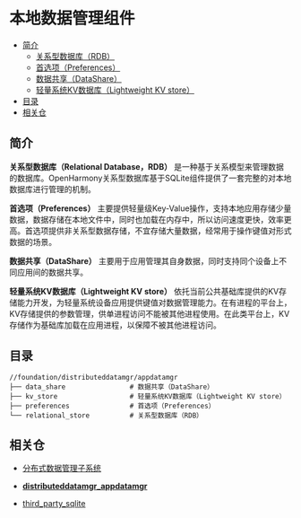 # 本地数据管理组件<a name="ZH-CN_TOPIC_0000001124534865"></a>

-   [简介](#section11660541593)
    -   [关系型数据库（RDB）](relational_store/README_zh.md)
    -   [首选项（Preferences）](preferences/README_zh.md)
    -   [数据共享（DataShare）](data_share/README_zh.md)
    -   [轻量系统KV数据库（Lightweight KV store）](kv_store/README_zh.md)
-   [目录](#section161941989596)
-   [相关仓](#section1371113476307)

## 简介<a name="section11660541593"></a>

**关系型数据库（Relational Database，RDB）** 是一种基于关系模型来管理数据的数据库。OpenHarmony关系型数据库基于SQLite组件提供了一套完整的对本地数据库进行管理的机制。

**首选项（Preferences）** 主要提供轻量级Key-Value操作，支持本地应用存储少量数据，数据存储在本地文件中，同时也加载在内存中，所以访问速度更快，效率更高。首选项提供非关系型数据存储，不宜存储大量数据，经常用于操作键值对形式数据的场景。

**数据共享（DataShare）** 主要用于应用管理其自身数据，同时支持同个设备上不同应用间的数据共享。

**轻量系统KV数据库（Lightweight KV store）** 依托当前公共基础库提供的KV存储能力开发，为轻量系统设备应用提供键值对数据管理能力。在有进程的平台上，KV存储提供的参数管理，供单进程访问不能被其他进程使用。在此类平台上，KV存储作为基础库加载在应用进程，以保障不被其他进程访问。

## 目录<a name="section161941989596"></a>

```
//foundation/distributeddatamgr/appdatamgr
├── data_share                # 数据共享（DataShare）
├── kv_store                  # 轻量系统KV数据库（Lightweight KV store）
├── preferences               # 首选项（Preferences）
└── relational_store          # 关系型数据库（RDB）
```


## 相关仓<a name="section1371113476307"></a>

- [分布式数据管理子系统](https://gitee.com/openharmony/docs/blob/master/zh-cn/readme/%E5%88%86%E5%B8%83%E5%BC%8F%E6%95%B0%E6%8D%AE%E7%AE%A1%E7%90%86%E5%AD%90%E7%B3%BB%E7%BB%9F.md)

- [**distributeddatamgr\_appdatamgr**](https://gitee.com/openharmony/distributeddatamgr_appdatamgr/blob/master/README_zh.md)

- [third\_party\_sqlite](https://gitee.com/openharmony/third_party_sqlite)